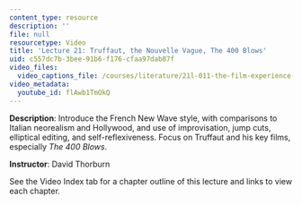 ```yaml
---
content_type: resource
description: ''
file: null
resourcetype: Video
title: 'Lecture 21: Truffaut, the Nouvelle Vague, The 400 Blows'
uid: c557dc7b-3bee-91b6-f176-cfaa97dab87f
video_files:
  video_captions_file: /courses/literature/21l-011-the-film-experience-fall-2013/lecture-videos-notes/lecture-21-truffaut-the-nouvelle-vague-the-400-blows/flAwb1TmOkQ.vtt
video_metadata:
  youtube_id: flAwb1TmOkQ
---
```


**Description**: Introduce the French New Wave style, with comparisons to Italian neorealism and Hollywood, and use of improvisation, jump cuts, elliptical editing, and self-reflexiveness. Focus on Truffaut and his key films, especially _The 400 Blows_.

**Instructor**: David Thorburn

See the Video Index tab for a chapter outline of this lecture and links to view each chapter.